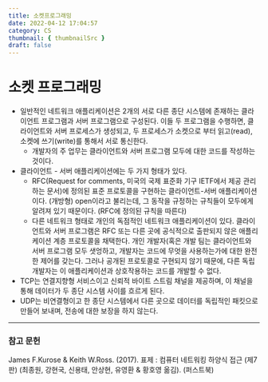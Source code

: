 ```yaml
---
title: 소켓프로그래밍
date: 2022-04-12 17:04:57
category: CS
thumbnail: { thumbnailSrc }
draft: false
---
```


# 소켓 프로그래밍

- 일반적인 네트워크 애플리케이션은 2개의 서로 다른 종단 시스템에 존재하는 클라이언트 프로그램과 서버 프로그램으로 구성된다. 이들 두 프로그램을 수행하면, 클라이언트와 서버 프로세스가 생성되고, 두 프로세스가 소켓으로 부터 읽고(read), 소켓에 쓰기(write)를 통해서 서로 통신한다.
  - 개발자의 주 업무는 클라이언트와 서버 프로그램 모두에 대한 코드를 작성하는 것이다.
- 클라이언트 - 서버 애플리케이션에는 두 가지 형태가 있다.
  - RFC(Request for comments, 미국의 국제 표준화 기구 IETF에서 제공 관리하는 문서)에 정의된 표준 프로토콜을 구현하는 클라이언트-서버 애플리케이션이다. (개방형) open이라고 불리는데, 그 동작을 규정하는 규칙들이 모두에게 알려져 있기 때문이다. (RFC에 정의된 규칙을 따른다)
  - 다른 네트워크 형태로 개인의 독점적인 네트워크 애플리케이션이 있다. 클라이언트와 서버 프로그램은 RFC 또는 다른 곳에 공식적으로 출판되지 않은 애플리케이션 계층 프로토콜을 채택한다. 개인 개발자(혹은 개발 팀는 클라이언트와 서버 프로그램 모두 샛엉하고, 개발자는 코드에 무엇을 사용하는가에 대한 완전한 제어를 갖는다. 그러나 공개된 프로토콜로 구현되지 않기 때문에, 다른 독립 개발자는 이 애플리케이션과 상호작용하는 코드를 개발할 수 없다.
- TCP는 연결지향형 서비스이고 신뢰적 바이트 스트림 채널을 제공하며, 이 채널을 통해 데이터가 두 종단 시스템 사이를 흐르게 된다.
- UDP는 비연결형이고 한 종단 시스템에서 다른 곳으로 데이터를 독립적인 패킷으로 만들어 보내며, 전송에 대한 보장을 하지 않는다.

---

### 참고 문헌

James F.Kurose & Keith W.Ross. (2017). 표제 : 컴퓨터 네트워킹 하양식 접근 (제7판) (최종원, 강현국, 신용태, 안상현, 유영환 & 황호영 옮김). (퍼스트북)
